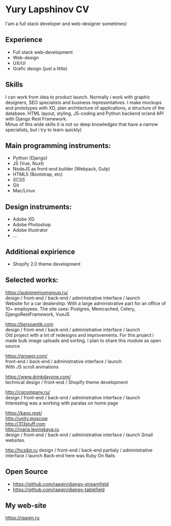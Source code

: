 # Yury Lapshinov CV  

I'am a full stack developer and web-designer sometimes)

## Experience
- Full stack web-development
- Web-design
- UX/UI
- Grafic design (just a little)

## Skills
I can work from idea to product launch.
Normally i work with graphic designers, SEO specialists and business representatives. 
I make mockups and prototypes with XD, plan architecture of applications, a structure of the database. 
HTML layout, styling, JS-coding and Python backend or/and API with Django Rest Framework.  
Minus of this wide skills it is not so deep knowledges that have a narrow specialists,
but i try to learn quickly)

## Main programming instruments: 
- Python (Django)
- JS (Vue, Nuxt)
- NodeJS as front-end builder (Webpack, Gulp)
- HTML5 (Bootstrap, etc)
- SCSS
- Git
- Mac/Linux

## Design instruments:
- Adobe XD
- Adobe Photoshop
- Adobe Illustrator
- ...

## Additional expirience
- Shopify 2.0 theme development

## Selected works:
https://autopremiumgroup.ru/   
design / front-end / back-end / administrative interface / launch  
Website for a car dealership. With a large administrative part for an office of 10+ employees.
The site uses: Postgres, Memcached, Celery, DjangoRestFramework, VueJS

https://bersoantik.com  
design / front-end / back-end / administrative interface / launch  
Old project with a lot of redesigns and improvements. For this project i made
bulk image uploads and sorting. I plan to share this module as open source

https://growor.com/  
front-end / back-end / administrative interface / launch  
With JS scroll animations

https://www.drinkdayone.com/  
technical design / front-end / Shopify theme development

http://cgcompany.ru/   
design / front-end / back-end / administrative interface / launch  
Interesting was a working with paralax on home page

https://kano.rest/  
http://unity.moscow   
http://313stuff.com   
http://maria.levinskaya.ru   
design / front-end / back-end / administrative interface / launch
Small websites.

http://hcsibir.ru 
design / front-end / back-end partialy / administrative interface / launch
Back-end here was Ruby On Rails

## Open Source
- https://github.com/raagin/django-streamfield
- https://github.com/raagin/django-tablefield

## My web-site
https://raagin.ru

